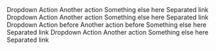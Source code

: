 ﻿<BSInputGroup MarginBottom="Margins.Medium">
    <BSDropdown>
        <Toggler><BSToggle IsButton="true" IsOutlined="true" Color="BSColor.Secondary">Dropdown</BSToggle></Toggler>
        <Content>
            <BSDropdownItem>Action</BSDropdownItem>
            <BSDropdownItem>Another action</BSDropdownItem>
            <BSDropdownItem>Something else here</BSDropdownItem>
            <BSDropdownItem IsDivider="true" />
            <BSDropdownItem>Separated link</BSDropdownItem>
        </Content>
    </BSDropdown>
    <BSInputGroup IsAppend="true">
        <BSInput InputType="InputType.Text" Value="@("")" />
    </BSInputGroup>
</BSInputGroup>

<BSInputGroup MarginBottom="Margins.Medium">
    <BSInputGroup IsPrepend="true">
        <BSInput InputType="InputType.Text" Value="@("")" />
    </BSInputGroup>
    <BSDropdown Placement="Placement.BottomEnd">
        <Toggler><BSToggle IsButton="true" IsOutlined="true" Color="BSColor.Secondary">Dropdown</BSToggle></Toggler>
        <Content>
            <BSDropdownItem>Action</BSDropdownItem>
            <BSDropdownItem>Another action</BSDropdownItem>
            <BSDropdownItem>Something else here</BSDropdownItem>
            <BSDropdownItem IsDivider="true" />
            <BSDropdownItem>Separated link</BSDropdownItem>
        </Content>
    </BSDropdown>
</BSInputGroup>

<BSInputGroup MarginBottom="Margins.Medium">
    <BSInputGroup IsPrepend="true">
        <BSDropdown>
            <Toggler><BSToggle IsButton="true" IsOutlined="true" Color="BSColor.Secondary">Dropdown</BSToggle></Toggler>
            <Content>
                <BSDropdownItem>Action before</BSDropdownItem>
                <BSDropdownItem>Another action before</BSDropdownItem>
                <BSDropdownItem>Something else here</BSDropdownItem>
                <BSDropdownItem IsDivider="true" />
                <BSDropdownItem>Separated link</BSDropdownItem>
            </Content>
        </BSDropdown>
    </BSInputGroup>
    <BSInput InputType="InputType.Text" Value="@("")" />
    <BSInputGroup IsAppend="true">
        <BSDropdown Placement="Placement.BottomEnd">
            <Toggler><BSToggle IsButton="true" IsOutlined="true" Color="BSColor.Secondary">Dropdown</BSToggle></Toggler>
            <Content>
                <BSDropdownItem>Action</BSDropdownItem>
                <BSDropdownItem>Another action</BSDropdownItem>
                <BSDropdownItem>Something else here</BSDropdownItem>
                <BSDropdownItem IsDivider="true" />
                <BSDropdownItem>Separated link</BSDropdownItem>
            </Content>
        </BSDropdown>
    </BSInputGroup>
</BSInputGroup>